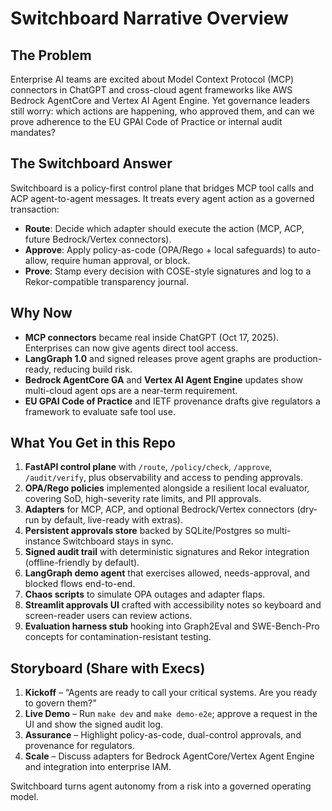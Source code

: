 # Switchboard Narrative Overview

## The Problem
Enterprise AI teams are excited about Model Context Protocol (MCP) connectors in ChatGPT and cross-cloud agent frameworks like AWS Bedrock AgentCore and Vertex AI Agent Engine. Yet governance leaders still worry: which actions are happening, who approved them, and can we prove adherence to the EU GPAI Code of Practice or internal audit mandates?

## The Switchboard Answer
Switchboard is a policy-first control plane that bridges MCP tool calls and ACP agent-to-agent messages. It treats every agent action as a governed transaction:

- **Route**: Decide which adapter should execute the action (MCP, ACP, future Bedrock/Vertex connectors).
- **Approve**: Apply policy-as-code (OPA/Rego + local safeguards) to auto-allow, require human approval, or block.
- **Prove**: Stamp every decision with COSE-style signatures and log to a Rekor-compatible transparency journal.

## Why Now
- **MCP connectors** became real inside ChatGPT (Oct 17, 2025). Enterprises can now give agents direct tool access.
- **LangGraph 1.0** and signed releases prove agent graphs are production-ready, reducing build risk.
- **Bedrock AgentCore GA** and **Vertex AI Agent Engine** updates show multi-cloud agent ops are a near-term requirement.
- **EU GPAI Code of Practice** and IETF provenance drafts give regulators a framework to evaluate safe tool use.

## What You Get in this Repo
1. **FastAPI control plane** with `/route`, `/policy/check`, `/approve`, `/audit/verify`, plus observability and access to pending approvals.
2. **OPA/Rego policies** implemented alongside a resilient local evaluator, covering SoD, high-severity rate limits, and PII approvals.
3. **Adapters** for MCP, ACP, and optional Bedrock/Vertex connectors (dry-run by default, live-ready with extras).
4. **Persistent approvals store** backed by SQLite/Postgres so multi-instance Switchboard stays in sync.
5. **Signed audit trail** with deterministic signatures and Rekor integration (offline-friendly by default).
6. **LangGraph demo agent** that exercises allowed, needs-approval, and blocked flows end-to-end.
9. **Chaos scripts** to simulate OPA outages and adapter flaps.
7. **Streamlit approvals UI** crafted with accessibility notes so keyboard and screen-reader users can review actions.
8. **Evaluation harness stub** hooking into Graph2Eval and SWE-Bench-Pro concepts for contamination-resistant testing.

## Storyboard (Share with Execs)
1. **Kickoff** – “Agents are ready to call your critical systems. Are you ready to govern them?”
2. **Live Demo** – Run `make dev` and `make demo-e2e`; approve a request in the UI and show the signed audit log.
3. **Assurance** – Highlight policy-as-code, dual-control approvals, and provenance for regulators.
4. **Scale** – Discuss adapters for Bedrock AgentCore/Vertex Agent Engine and integration into enterprise IAM.

Switchboard turns agent autonomy from a risk into a governed operating model.
